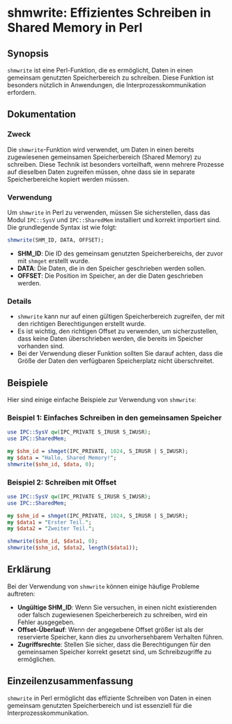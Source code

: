 <!--
Meta Description: # shmwrite: Effizientes Schreiben in Shared Memory in Perl ## Synopsis `shmwrite` ist eine Perl-Funktion, die es ermöglicht, Daten in einen gemeinsam ...
Meta Keywords: die, shmwrite, daten, shm_id, der
-->

# shmwrite: Effizientes Schreiben in Shared Memory in Perl

## Synopsis
`shmwrite` ist eine Perl-Funktion, die es ermöglicht, Daten in einen gemeinsam genutzten Speicherbereich zu schreiben. Diese Funktion ist besonders nützlich in Anwendungen, die Interprozesskommunikation erfordern.

## Dokumentation
### Zweck
Die `shmwrite`-Funktion wird verwendet, um Daten in einen bereits zugewiesenen gemeinsamen Speicherbereich (Shared Memory) zu schreiben. Diese Technik ist besonders vorteilhaft, wenn mehrere Prozesse auf dieselben Daten zugreifen müssen, ohne dass sie in separate Speicherbereiche kopiert werden müssen.

### Verwendung
Um `shmwrite` in Perl zu verwenden, müssen Sie sicherstellen, dass das Modul `IPC::SysV` und `IPC::SharedMem` installiert und korrekt importiert sind. Die grundlegende Syntax ist wie folgt:

```perl
shmwrite(SHM_ID, DATA, OFFSET);
```

- **SHM_ID**: Die ID des gemeinsam genutzten Speicherbereichs, der zuvor mit `shmget` erstellt wurde.
- **DATA**: Die Daten, die in den Speicher geschrieben werden sollen.
- **OFFSET**: Die Position im Speicher, an der die Daten geschrieben werden. 

### Details
- `shmwrite` kann nur auf einen gültigen Speicherbereich zugreifen, der mit den richtigen Berechtigungen erstellt wurde.
- Es ist wichtig, den richtigen Offset zu verwenden, um sicherzustellen, dass keine Daten überschrieben werden, die bereits im Speicher vorhanden sind.
- Bei der Verwendung dieser Funktion sollten Sie darauf achten, dass die Größe der Daten den verfügbaren Speicherplatz nicht überschreitet.

## Beispiele
Hier sind einige einfache Beispiele zur Verwendung von `shmwrite`:

### Beispiel 1: Einfaches Schreiben in den gemeinsamen Speicher
```perl
use IPC::SysV qw(IPC_PRIVATE S_IRUSR S_IWUSR);
use IPC::SharedMem;

my $shm_id = shmget(IPC_PRIVATE, 1024, S_IRUSR | S_IWUSR);
my $data = "Hallo, Shared Memory!";
shmwrite($shm_id, $data, 0);
```

### Beispiel 2: Schreiben mit Offset
```perl
use IPC::SysV qw(IPC_PRIVATE S_IRUSR S_IWUSR);
use IPC::SharedMem;

my $shm_id = shmget(IPC_PRIVATE, 1024, S_IRUSR | S_IWUSR);
my $data1 = "Erster Teil.";
my $data2 = "Zweiter Teil.";

shmwrite($shm_id, $data1, 0);
shmwrite($shm_id, $data2, length($data1));
```

## Erklärung
Bei der Verwendung von `shmwrite` können einige häufige Probleme auftreten:

- **Ungültige SHM_ID**: Wenn Sie versuchen, in einen nicht existierenden oder falsch zugewiesenen Speicherbereich zu schreiben, wird ein Fehler ausgegeben.
- **Offset-Überlauf**: Wenn der angegebene Offset größer ist als der reservierte Speicher, kann dies zu unvorhersehbarem Verhalten führen.
- **Zugriffsrechte**: Stellen Sie sicher, dass die Berechtigungen für den gemeinsamen Speicher korrekt gesetzt sind, um Schreibzugriffe zu ermöglichen.

## Einzeilenzusammenfassung
`shmwrite` in Perl ermöglicht das effiziente Schreiben von Daten in einen gemeinsam genutzten Speicherbereich und ist essenziell für die Interprozesskommunikation.